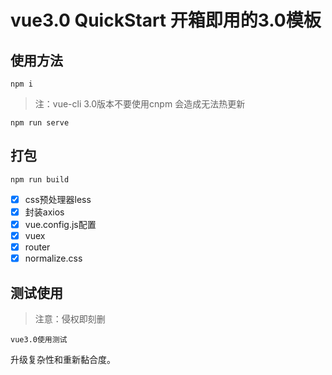 # vue3.0 QuickStart  开箱即用的3.0模板


## 使用方法

```
npm i 
```

>注：vue-cli 3.0版本不要使用cnpm  会造成无法热更新

```
npm run serve
```

## 打包

```
npm run build
```

- [x] css预处理器less
- [x] 封装axios
- [x] vue.config.js配置
- [x] vuex
- [x] router
- [x] normalize.css

## 测试使用

>注意：侵权即刻删

```
vue3.0使用测试
```

升级复杂性和重新黏合度。
